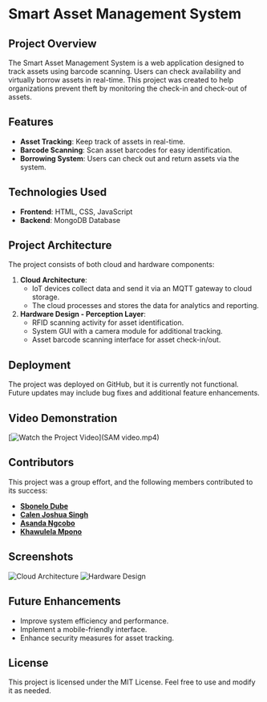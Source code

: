 # Smart Asset Management System

## Project Overview
The Smart Asset Management System is a web application designed to track assets using barcode scanning. Users can check availability and virtually borrow assets in real-time. This project was created to help organizations prevent theft by monitoring the check-in and check-out of assets.

## Features
- **Asset Tracking**: Keep track of assets in real-time.
- **Barcode Scanning**: Scan asset barcodes for easy identification.
- **Borrowing System**: Users can check out and return assets via the system.

## Technologies Used
- **Frontend**: HTML, CSS, JavaScript
- **Backend**: MongoDB Database


## Project Architecture
The project consists of both cloud and hardware components:
1. **Cloud Architecture**:
   - IoT devices collect data and send it via an MQTT gateway to cloud storage.
   - The cloud processes and stores the data for analytics and reporting.
2. **Hardware Design - Perception Layer**:
   - RFID scanning activity for asset identification.
   - System GUI with a camera module for additional tracking.
   - Asset barcode scanning interface for asset check-in/out.

## Deployment
The project was deployed on GitHub, but it is currently not functional. Future updates may include bug fixes and additional feature enhancements.

## Video Demonstration
[![Watch the Project Video](https://img.youtube.com/vi/YOUR_VIDEO_ID_HERE/0.jpg)](SAM video.mp4)

## Contributors
This project was a group effort, and the following members contributed to its success:
- **[Sbonelo Dube](https://www.linkedin.com/in/sbonelodube/)**
- **[Calen Joshua Singh](https://www.linkedin.com/in/calen-joshua-singh-137783177/)**
- **[Asanda Ngcobo](https://www.linkedin.com/in/asanda-ngcobo-5418902bb/)**
- **[Khawulela Mpono](https://www.linkedin.com/in/khawulela-mpono-9a7744163/)**

## Screenshots
![Cloud Architecture](<img width="478" alt="Image" src="https://github.com/user-attachments/assets/1fba01e5-3ba5-4f36-8a49-8f1be7b59155" />
)
![Hardware Design](<img width="512" alt="Image" src="https://github.com/user-attachments/assets/4146e89b-ed97-4506-86f0-c92e1d5bc586" />)

## Future Enhancements
- Improve system efficiency and performance.
- Implement a mobile-friendly interface.
- Enhance security measures for asset tracking.

## License
This project is licensed under the MIT License. Feel free to use and modify it as needed.
